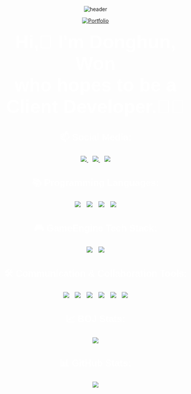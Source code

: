 <div align="center">

  
![header](https://capsule-render.vercel.app/api?type=waving&color=gradient&height=250&section=header&text=gdevhun&fontSize=90)
<p align="center">
  <a href="https://unmarred-deer-17b.notion.site/Game-Client-Developer-Portfolio-1ae2c75261cb8056af7ee3bd8a56a581" target="_blank">
    <img src="https://img.shields.io/badge/Portfolio-Click%20Here-blue?style=for-the-badge&logo=notion&logoColor=white" alt="Portfolio">
  </a>
</p>
  <!-- Introduction Section -->
  <h1 align="center" style="font-family: 'Arial', sans-serif; color: #ffffff; font-size: 50px; margin-top: 20px;">Hi,👋 I'm Donghun, Won</br>who hopes to be a Client Developer.👨‍💻</h1>

  <!-- Social Links -->
  <h3 align="center" style="font-family: 'Arial', sans-serif; color: #ffffff; font-size: 25px;">📫 Social Media:</h3>
  <p align="center">
    <a href="https://blog.naver.com/donghun_o" target="_blank">
      <img src="https://img.shields.io/badge/BLOG-blue?style=for-the-badge&logo=blogger&logoColor=white" />
    </a> &nbsp;&nbsp;
    <a href="mailto:wjh9330@naver.com">
      <img src="https://img.shields.io/badge/EMAIL-orange?style=for-the-badge&logo=gmail&logoColor=white" />
    </a> &nbsp;&nbsp; 
    <a href="https://www.instagram.com/dawninghun/">
      <img src="https://img.shields.io/badge/INSTAGRAM-pink?style=for-the-badge&logo=instagram&logoColor=white" />
    </a>
  </p>

  <!-- Languages Section -->
  <h3 align="center" style="font-family: 'Arial', sans-serif; color: #ffffff; font-size: 25px;">📚 Programming Languages:</h3>
  <p align="center">
    <img src="https://img.shields.io/badge/python-3670A0?style=for-the-badge&logo=python&logoColor=ffdd54"/> &nbsp;&nbsp;
    <img src="https://img.shields.io/badge/c-%23239120.svg?style=for-the-badge&logo=c&logoColor=white"/> &nbsp;&nbsp;
    <img src="https://img.shields.io/badge/c++-%2300599C.svg?style=for-the-badge&logo=c%2B%2B&logoColor=white"/> &nbsp;&nbsp;
    <img src="https://img.shields.io/badge/C%23-0078d4?style=for-the-badge&logo=c-sharp&logoColor=white"/>
  </p>

  <!-- Engine Tech Stack Section -->
  <h3 align="center" style="font-family: 'Arial', sans-serif; color: #ffffff; font-size: 25px;">🎮 GameEngine Tech Stack:</h3>
<p align="center">
   <img src="https://img.shields.io/badge/Unity-20232a?style=for-the-badge&logo=unity&logoColor=white"/> &nbsp;&nbsp;
   <img src="https://img.shields.io/badge/unrealengine-%23313131.svg?style=for-the-badge&logo=unrealengine&logoColor=white&color=blue">
</p>

<!-- Communication and Collaboration Tools Section -->
<h3 align="center" style="font-family: 'Arial', sans-serif; color: #ffffff; font-size: 25px;">🛠️ Communication & Collaboration Tools:</h3>
<p align="center">
  <img src="https://img.shields.io/badge/Git-F05032?style=for-the-badge&logo=git&logoColor=white"/> &nbsp;&nbsp;
  <img src="https://img.shields.io/badge/Notion-000000?style=for-the-badge&logo=notion&logoColor=white&color=purple"/> &nbsp;&nbsp;
  <img src="https://img.shields.io/badge/Jira-0052CC?style=for-the-badge&logo=jira&logoColor=white"/> &nbsp;&nbsp;
  <img src="https://img.shields.io/badge/Fork-828282?style=for-the-badge&logo=git&logoColor=white&color=green"/> &nbsp;&nbsp;
  <img src="https://img.shields.io/badge/SourceTree-0052CC?style=for-the-badge&logo=sourcetree&logoColor=white"/> &nbsp;&nbsp;
  <img src="https://img.shields.io/badge/Figma-F24E1E?style=for-the-badge&logo=figma&logoColor=white"/>
</p>

  <!-- BOJ Stats Section -->
  <h3 align="center" style="font-family: 'Arial', sans-serif; color: #ffffff; font-size: 25px;">📈 BOJ Stats:</h3>
  <p align="center">
    <a href="https://solved.ac/wjh9330">
      <img src="http://mazassumnida.wtf/api/v2/generate_badge?boj=wjh9330" />
    </a>
  </p>

  <!-- GitHub Stats Section -->
  <h3 align="center" style="font-family: 'Arial', sans-serif; color: #ffffff; font-size: 25px;">📊 GitHub Stats:</h3>
  <p align="center">
    <img src="https://github-readme-stats.vercel.app/api?username=gdevhun&show_icons=true&hide_title=true&count_private=true&theme=radical&hide=prs&border_radius=10&langs_count=10" />
  </p>

</div>
